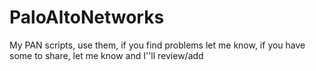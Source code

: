 # PaloAltoNetworks
My PAN scripts, use them, if you find problems let me know, if you have some to share, let me know and I''ll review/add

